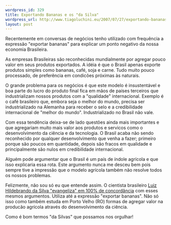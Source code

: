 ```yaml
--- 
wordpress_id: 329
title: Exportando Bananas e os "da Silva"
wordpress_url: http://www.tiagoluchini.eu/2007/07/27/exportando-bananas-e-os-da-silva/
layout: post
---
```

Recentemente em conversas de negócios tenho utilizado com frequência a expressão "exportar bananas" para explicar um ponto negativo da nossa economia Brasileira.

As empresas Brasileiras são reconhecidas mundialmente por agregar pouco valor em seus produtos exportados. A idéia é que o Brasil apenas exporte produtos simples como bananas, café, soja e carne. Tudo muito pouco processado, de preferência em condicões próximas às naturais.

O grande problema para os negócios é que este modelo é insustentável e boa parte do lucro do produto final fica em mãos de países terceiros que industrializam nossos produtos com a "qualidade" internacional. Exemplo é o café brasileiro que, embora seja o melhor do mundo, precisa ser industrializado na Alemanha para receber o selo e a credibilidade internacional de "melhor do mundo". Industrializado no Brasil não vale.

Com essa tendência deixa-se de lado questões ainda mais importantes e que agregariam muito mais valor aos produtos e servicos como o desenvolvimento da ciência e da tecnologia. O Brasil acaba não sendo reconhecido por qualquer desenvolvimento que venha a fazer; primeiro porque são poucos em quantidade, depois são fracos em qualidade e principalmente são nulos em credibilidade internacional.

Alguém pode argumentar que o Brasil é um país de índole agrícola e que isso explicaria essa rota. Este argumento nunca me desceu bem pois sempre tive a impressão que o modelo agrícola também não resolve todos os nossos problemas.

Felizmente, não sou só eu que entende assim. O cientista brasileiro [Luiz Hildebrando da Silva "evangeliza" em 100% de concordância](http://www1.folha.uol.com.br/folha/ciencia/ult306u314918.shtml) com esses mesmos argumentos. Utiliza até a expressão "exportar bananas". Não só isso como também estuda em Porto Velho (RO) formas de agregar valor na producão agrícola através do desenvolvimento da ciência.

Como é bom termos "da Silvas" que possamos nos orgulhar!
